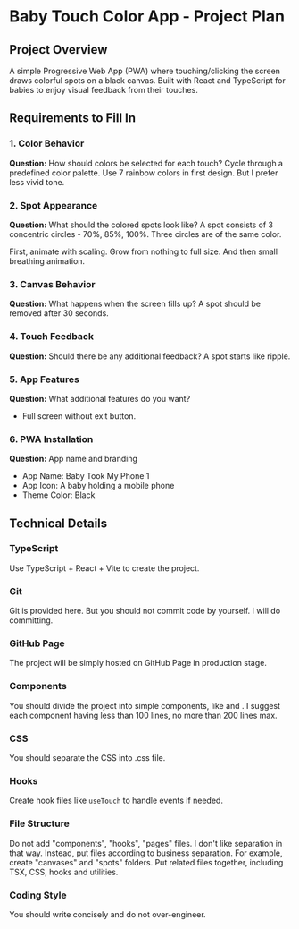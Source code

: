 # Baby Touch Color App - Project Plan

## Project Overview
A simple Progressive Web App (PWA) where touching/clicking the screen draws colorful spots on a black canvas. Built with React and TypeScript for babies to enjoy visual feedback from their touches.

## Requirements to Fill In

### 1. Color Behavior
**Question:** How should colors be selected for each touch?
Cycle through a predefined color palette.
Use 7 rainbow colors in first design. But I prefer less vivid tone.

### 2. Spot Appearance
**Question:** What should the colored spots look like?
A spot consists of 3 concentric circles - 70%, 85%, 100%.
Three circles are of the same color.

First, animate with scaling. Grow from nothing to full size.
And then small breathing animation.

### 3. Canvas Behavior
**Question:** What happens when the screen fills up?
A spot should be removed after 30 seconds.

### 4. Touch Feedback
**Question:** Should there be any additional feedback?
A spot starts like ripple.

### 5. App Features
**Question:** What additional features do you want?
- Full screen without exit button.

### 6. PWA Installation
**Question:** App name and branding
- App Name: Baby Took My Phone 1
- App Icon: A baby holding a mobile phone
- Theme Color: Black

## Technical Details

### TypeScript
Use TypeScript + React + Vite to create the project.

### Git
Git is provided here. But you should not commit code by yourself. I will do committing.

### GitHub Page
The project will be simply hosted on GitHub Page in production stage.

### Components
You should divide the project into simple components, like <Canvas> and <Spot>.
I suggest each component having less than 100 lines, no more than 200 lines max.

### CSS
You should separate the CSS into .css file.

### Hooks
Create hook files like `useTouch` to handle events if needed.

### File Structure
Do not add "components", "hooks", "pages" files. I don't like separation in that way.
Instead, put files according to business separation.
For example, create "canvases" and "spots" folders.
Put related files together, including TSX, CSS, hooks and utilities.

### Coding Style
You should write concisely and do not over-engineer.